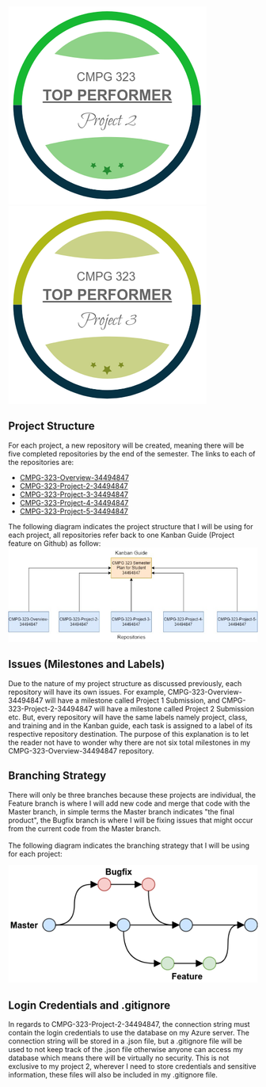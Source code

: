 <p float="left">
  <img src="/p2.png" alt="" />
  <img src="/p3.png" alt="" /> 
</p>
<h2>Project Structure</h2>
<p>For each project, a new repository will be created, meaning there will be five completed repositories by the end of the semester. The links to each of the repositories are: 
    <ul>
        <li><a href="https://github.com/MBezuidenhoutGH/CMPG-323-Overview-34494847">CMPG-323-Overview-34494847</a></li>
        <li><a href="https://github.com/MBezuidenhoutGH/CMPG-323-Project-2-34494847">CMPG-323-Project-2-34494847</a></li>
        <li><a href="https://github.com/MBezuidenhoutGH/CMPG-323-Project-3-34494847">CMPG-323-Project-3-34494847</a></li>
        <li><a href="https://github.com/MBezuidenhoutGH/CMPG-323-Project-4-34494847">CMPG-323-Project-4-34494847</a></li>
        <li><a href="https://github.com/MBezuidenhoutGH/CMPG-323-Project-5-34494847">CMPG-323-Project-5-34494847</a></li>
    </ul>
    The following diagram indicates the project structure that I will be using for each project, all repositories refer back to one Kanban Guide (Project feature on Github) as follow:
    <img src="structurestrat.jpg" alt="Branching strategy to be used within each project"/>
</p>

<h2>Issues (Milestones and Labels)</h2>
Due to the nature of my project structure as discussed previously, each repository will have its own issues. For example, CMPG-323-Overview-34494847 will have a milestone called Project 1 Submission, and CMPG-323-Project-2-34494847 will have a milestone called Project 2 Submission etc. But, every repository will have the same labels namely project, class, and training and in the Kanban guide, each task is assigned to a label of its respective repository destination. The purpose of this explanation is to let the reader not have to wonder why there are not six total milestones in my CMPG-323-Overview-34494847 repository.

<h2>Branching Strategy</h2>
<p>There will only be three branches because these projects are individual, the Feature branch is where I will add new code and merge that code with the Master branch, in simple terms the Master branch indicates "the final product", the Bugfix branch is where I will be fixing issues that might occur from the current code from the Master branch.<br /> <br />
The following diagram indicates the branching strategy that I will be using for each project:</p>
<img src="branchstrat.jpg" alt="Branching strategy to be used within each project"/>

<h2>Login Credentials and .gitignore</h2>
<p>In regards to CMPG-323-Project-2-34494847, the connection string must contain the login credentials to use the database on my Azure server. The connection string will be stored in a .json file, but a .gitignore file will be used to not keep track of the .json file otherwise anyone can access my database which means there will be virtually no security. This is not exclusive to my project 2, wherever I need to store credentials and sensitive information, these files will also be included in my .gitignore file.</p>

